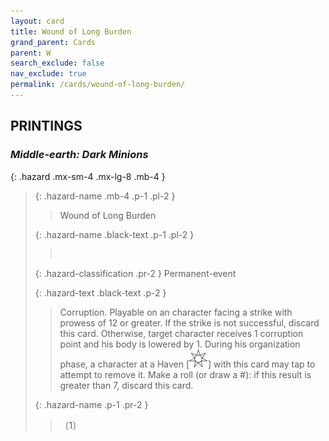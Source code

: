 ```yaml
---
layout: card
title: Wound of Long Burden
grand_parent: Cards
parent: W
search_exclude: false
nav_exclude: true
permalink: /cards/wound-of-long-burden/
---
```


## PRINTINGS


### _Middle-earth: Dark Minions_

{: .hazard .mx-sm-4 .mx-lg-8 .mb-4 }
> {: .hazard-name .mb-4 .p-1 .pl-2 }
> > <div class="hazard-mp"></div>
> > <div class="card-name">Wound of Long Burden</div>
>
> {: .hazard-name .black-text .p-1 .pl-2 }
> > &nbsp;
>
> {: .hazard-classification .pr-2 }
> Permanent-event
>
> {: .hazard-text .black-text .p-2 }
> > Corruption. Playable on an character facing a strike with prowess of 12 or greater. If the strike is not successful, discard this card. Otherwise, target character receives 1 corruption point and his body is lowered by 1. During his organization phase, a character at a Haven \[![](/assets/images/free-haven.svg)] with this card may tap to attempt to remove it. Make a roll (or draw a #): if this result is greater than 7, discard this card. 
>
> {: .hazard-name .p-1 .pr-2 }
> > <div class="card-shield"></div>
> > <div class="card-corruption">〔1〕</div>
